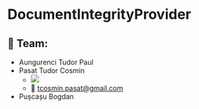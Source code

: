 # DocumentIntegrityProvider

## 🚀 Team:
- Aungurenci Tudor Paul
- Pasat Tudor Cosmin
  - ![](https://dcbadge.vercel.app/api/shield/tudorpasat)
  - 📧 tcosmin.pasat@gmail.com
- Pușcașu Bogdan
